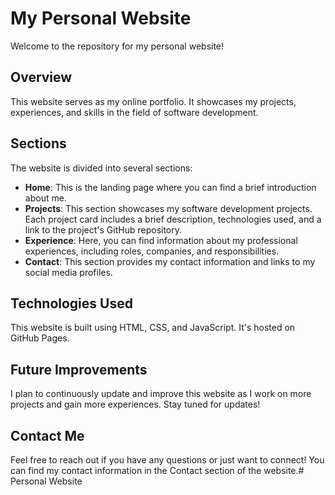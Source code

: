 # My Personal Website

Welcome to the repository for my personal website!

## Overview

This website serves as my online portfolio. It showcases my projects, experiences, and skills in the field of software development.

## Sections

The website is divided into several sections:

- **Home**: This is the landing page where you can find a brief introduction about me.
- **Projects**: This section showcases my software development projects. Each project card includes a brief description, technologies used, and a link to the project's GitHub repository.
- **Experience**: Here, you can find information about my professional experiences, including roles, companies, and responsibilities.
- **Contact**: This section provides my contact information and links to my social media profiles.

## Technologies Used

This website is built using HTML, CSS, and JavaScript. It's hosted on GitHub Pages.

## Future Improvements

I plan to continuously update and improve this website as I work on more projects and gain more experiences. Stay tuned for updates!

## Contact Me

Feel free to reach out if you have any questions or just want to connect! You can find my contact information in the Contact section of the website.# Personal Website
